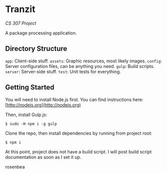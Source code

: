 # Tranzit
*CS 307 Project*

A package processing application.

## Directory Structure
`app`: Client-side stuff.
`assets`: Graphic resources, most likely images.
`config`: Server configuration files, can be anything you need.
`gulp`: Build scripts.
`server`: Server-side stuff.
`test`: Unit tests for everything.

## Getting Started
You will need to install Node.js first. You can find instructions here: [http://nodejs.org](http://nodejs.org)

Then, install Gulp.js:
```
$ sudo -H npm i -g gulp
```

Clone the repo, then install dependencies by running from project root:
```
$ npm i
```

At this point, project does not have a build script. I will post build script documentation as soon as I set it up.

rosenbea